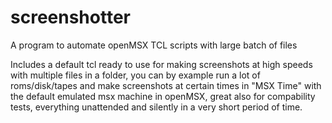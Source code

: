 # screenshotter
A program to automate openMSX TCL scripts with large batch of files

Includes a default tcl ready to use for making screenshots at high speeds with multiple files in a folder, you can by example run a lot of roms/disk/tapes and make screenshots at certain times in "MSX Time" with the default emulated msx machine in openMSX, great also for compability tests, everything unattended and silently in a very short period of time.
